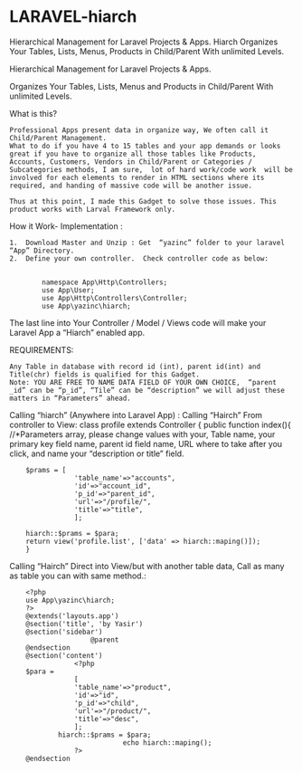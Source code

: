 # LARAVEL-hiarch

Hierarchical Management for Laravel Projects &amp; Apps. Hiarch Organizes Your Tables, Lists, Menus, Products in Child/Parent With unlimited Levels.   

Hierarchical Management for Laravel Projects & Apps. 

Organizes Your Tables, Lists, Menus and Products in Child/Parent With unlimited Levels. 

What is this?

	Professional Apps present data in organize way, We often call it Child/Parent Management.
	What to do if you have 4 to 15 tables and your app demands or looks great if you have to organize all those tables like Products, Accounts, Customers, Vendors in Child/Parent or Categories / Subcategories methods, I am sure,  lot of hard work/code work  will be involved for each elements to render in HTML sections where its required, and handing of massive code will be another issue.

	Thus at this point, I made this Gadget to solve those issues. This product works with Larval Framework only.

How it Work- Implementation :

	1.	Download Master and Unzip : Get  “yazinc” folder to your laravel “App” Directory. 
	2.	Define your own controller.  Check controller code as below:


            namespace App\Http\Controllers;
            use App\User;
            use App\Http\Controllers\Controller;
            use App\yazinc\hiarch;   	

The last line into Your Controller / Model / Views code will make your Laravel App a “Hiarch” enabled app.

REQUIREMENTS: 

	Any Table in database with record id (int), parent id(int) and Title(chr) fields is qualified for this Gadget. 
	Note: YOU ARE FREE TO NAME DATA FIELD OF YOUR OWN CHOICE,  “parent _id” can be “p_id”, “Tile” can be “description” we will adjust these matters in “Parameters” ahead. 

Calling “hiarch” (Anywhere into Laravel App) :
		Calling “Hairch” From controller to View: 
		class profile extends Controller
		{
						public function index(){
		//*Parameters  array, please change values with your, Table name, your primary key field name, parent id field name, URL where to take after you click, and name your “description or title” field.

		$prams = [
					'table_name'=>"accounts",	
					'id'=>"account_id",	
					'p_id'=>"parent_id",	
					'url'=>"/profile/",
					'title'=>"title",
					];

		hiarch::$prams = $para;
		return view('profile.list', ['data' => hiarch::maping()]);
		}

Calling “Hairch” Direct into View/but with another table data, Call as many as table you can with same method.: 

		<?php 
		use App\yazinc\hiarch;   
		?>
		@extends('layouts.app')
		@section('title', 'by Yasir')
		@section('sidebar')
						@parent
		@endsection
		@section('content')
					<?php 
		$para = 
					[
					'table_name'=>"product",	
					'id'=>"id",	
					'p_id'=>"child",	
					'url'=>"/product/",
					'title'=>"desc",
					];
				hiarch::$prams = $para;
								echo hiarch::maping();
					?>
		@endsection

